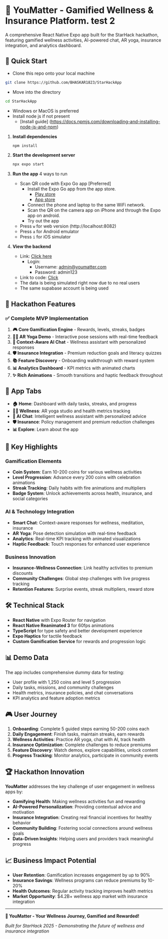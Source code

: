 # 🌟 YouMatter - Gamified Wellness & Insurance Platform. test 2


A comprehensive React Native Expo app built for the StarHack hackathon, featuring gamified wellness activities, AI-powered chat, AR yoga, insurance integration, and analytics dashboard.

## 🚀 Quick Start


- Clone this repo onto your local machine
 ```bash
 git clone https://github.com/BHASKAR1823/StarHackApp
   ```
- Move into the directory
 ```bash
 cd StarHackApp
   ```
- Windows or MacOS is preferred
- Install node js if not present
   - [Install guide] (https://docs.npmjs.com/downloading-and-installing-node-js-and-npm)

1. **Install dependencies**
   ```bash
   npm install
   ```

2. **Start the development server**
   ```bash
   npx expo start
   ```

3. **Run the app**
   4 ways to run
   - Scan QR code with Expo Go app [Preferred]
        - Install the Expo Go app from the app store.
           - [Play store](https://play.google.com/store/apps/details?id=host.exp.exponent)
           - [App store](https://apps.apple.com/us/app/expo-go/id982107779)
        - Connect the phone and laptop to the same WiFi network.
        - Scan the QR on the camera app on iPhone and through the Expo app on android.
        - Try out the app
   - Press `w` for web version (http://localhost:8082)
   - Press `a` for Android emulator
   - Press `i` for iOS simulator


4. **View the backend**
     - Link: [Click here](https://v0-analytics-dashboard-one-delta.vercel.app)
          - Login:
               - Username: admin@youmatter.com
               - Password: admin123
     - Link to code: [Click](https://github.com/VA24d/StarHack-analytics-dashboard)
     - The data is being simulated right now due to no real users
     - The same supabase account is being used
  
## 🎯 Hackathon Features
### ✅ Complete MVP Implementation
1. **🎮 Core Gamification Engine** - Rewards, levels, streaks, badges
2. **🧘‍♀️ AR Yoga Demo** - Interactive pose sessions with real-time feedback
3. **🤖 Context-Aware AI Chat** - Wellness assistant with personalized responses
4. **🛡️ Insurance Integration** - Premium reduction goals and literacy quizzes
5. **📚 Feature Discovery** - Onboarding walkthrough with reward system
6. **📊 Analytics Dashboard** - KPI metrics with animated charts
7. **✨ Rich Animations** - Smooth transitions and haptic feedback throughout

## 📱 App Tabs

- **🏠 Home**: Dashboard with daily tasks, streaks, and progress
- **🧘‍♀️ Wellness**: AR yoga studio and health metrics tracking
- **💬 AI Chat**: Intelligent wellness assistant with personalized advice
- **🛡️ Insurance**: Policy management and premium reduction challenges
- **📊 Explore**: Learn about the app

## 🎨 Key Highlights

### Gamification Elements
- **Coin System**: Earn 10-200 coins for various wellness activities
- **Level Progression**: Advance every 200 coins with celebration animations
- **Streak Tracking**: Daily habits with fire animations and multipliers
- **Badge System**: Unlock achievements across health, insurance, and social categories

### AI & Technology Integration
- **Smart Chat**: Context-aware responses for wellness, meditation, insurance
- **AR Yoga**: Pose detection simulation with real-time feedback
- **Analytics**: Real-time KPI tracking with animated visualizations
- **Haptic Feedback**: Touch responses for enhanced user experience

### Business Innovation
- **Insurance-Wellness Connection**: Link healthy activities to premium discounts
- **Community Challenges**: Global step challenges with live progress tracking
- **Retention Features**: Surprise events, streak multipliers, reward store

## 🛠️ Technical Stack

- **React Native** with Expo Router for navigation
- **React Native Reanimated 3** for 60fps animations
- **TypeScript** for type safety and better development experience
- **Expo Haptics** for tactile feedback
- **Custom Gamification Service** for rewards and progression logic

## 📊 Demo Data

The app includes comprehensive dummy data for testing:
- User profile with 1,250 coins and level 5 progression
- Daily tasks, missions, and community challenges
- Health metrics, insurance policies, and chat conversations
- KPI analytics and feature adoption metrics

## 🎮 User Journey

1. **Onboarding**: Complete 5 guided steps earning 50-200 coins each
2. **Daily Engagement**: Finish tasks, maintain streaks, earn rewards
3. **Wellness Activities**: Practice AR yoga, chat with AI, track health
4. **Insurance Optimization**: Complete challenges to reduce premiums
5. **Feature Discovery**: Watch demos, explore capabilities, unlock content
6. **Progress Tracking**: Monitor analytics, participate in community events

## 🏆 Hackathon Innovation

**YouMatter** addresses the key challenge of user engagement in wellness apps by:
- **Gamifying Health**: Making wellness activities fun and rewarding
- **AI-Powered Personalization**: Providing contextual advice and motivation
- **Insurance Integration**: Creating real financial incentives for healthy behavior
- **Community Building**: Fostering social connections around wellness goals
- **Data-Driven Insights**: Helping users and providers track meaningful progress

## 📈 Business Impact Potential

- **User Retention**: Gamification increases engagement by up to 90%
- **Insurance Savings**: Wellness programs can reduce premiums by 10-20%
- **Health Outcomes**: Regular activity tracking improves health metrics
- **Market Opportunity**: $4.2B+ wellness app market with insurance integration

---

**🌟 YouMatter - Your Wellness Journey, Gamified and Rewarded!**

*Built for StarHack 2025 - Demonstrating the future of wellness and insurance integration*